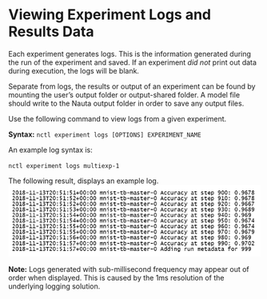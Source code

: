 # Viewing Experiment Logs and Results Data 

Each experiment generates logs. This is the information generated during the run of the experiment and saved. If an experiment _did not_ print out data during execution, the logs will be blank.

Separate from logs, the results or output of an experiment can be found by mounting the user’s output folder or output-shared folder. A model file should write to the Nauta output folder in order to save any output files. 

Use the following command to view logs from a given experiment.

**Syntax:** `nctl experiment logs [OPTIONS] EXPERIMENT_NAME`

An example log syntax is:

`nctl experiment logs multiexp-1`

The following result, displays an example log. 
 ![Image](images/experiment_log.png)
 
 
 **Note:** Logs generated with sub-millisecond frequency may appear out of order when displayed. This is caused by the 1ms resolution of the underlying logging solution.
 
 
